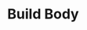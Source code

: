 ---
title: "Build Body"
draft: false

image: "/images/gallery/course-3.jpg"
heading: "Build Body"
name: "Mentor: Jimmy Karter"
days: "Monday-Tuesday :"
time: "7am-12pm"
categories: ["Fitness" , "Body building" , "Paracyling"]
---